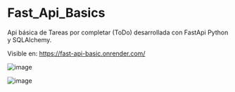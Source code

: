 ﻿# Fast_Api_Basics
 
 Api básica de Tareas por completar (ToDo) desarrollada con FastApi Python y SQLAlchemy.

 Visible en: https://fast-api-basic.onrender.com/

 ![image](https://github.com/DaveSV/Fast_Api_Basics/assets/29576337/c64f2f2e-9274-4b18-bf63-efe71ccd13d4)

 
 ![image](https://user-images.githubusercontent.com/29576337/208761828-7eddd546-cee5-4e7a-b191-31963db30643.png)


